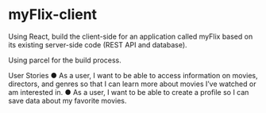 # myFlix-client

Using React, build the client-side for an application called myFlix based on its existing
server-side code (REST API and database).

Using parcel for the build process.

User Stories
● As a user, I want to be able to access information on movies, directors, and genres so
that I can learn more about movies I’ve watched or am interested in.
● As a user, I want to be able to create a profile so I can save data about my favorite
movies.
